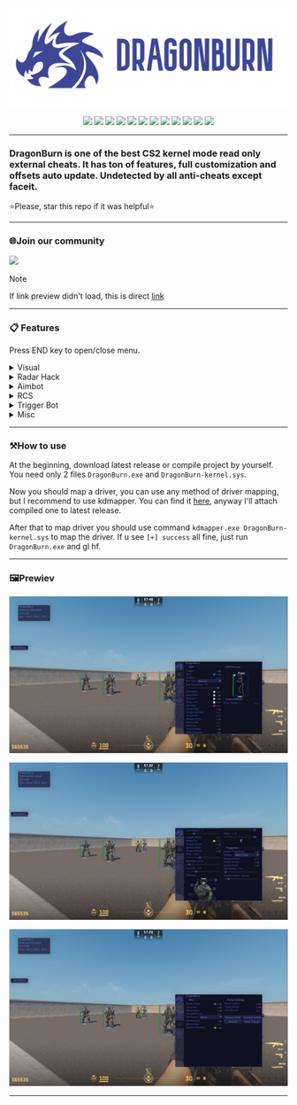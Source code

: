 <p align="center">
<img src="Assets/banner.png">
</p>
<p align="center">
  <img src="https://img.shields.io/badge/C%2B%2B-00599C?style=for-the-badge&logo=c%2B%2B&logoColor=white">
  <img src="https://img.shields.io/badge/Visual_Studio-5C2D91?style=for-the-badge&logo=visual%20studio&logoColor=white">
  <img src="https://img.shields.io/badge/Windows-0078D6?style=for-the-badge&logo=windows&logoColor=white">
  <img src="https://img.shields.io/badge/build-passing-76B900?style=for-the-badge&logo=&logoColor=whit">
  <img src="https://img.shields.io/badge/tests-100/100-76B900?style=for-the-badge&logo=&logoColor=whit">
  <img src="https://img.shields.io/badge/code quality-A-76B900?style=for-the-badge&logo=&logoColor=whit">
  <img src="https://img.shields.io/badge/license-MIT-blue?style=for-the-badge&logo=&logoColor=whit">
  <img src="https://img.shields.io/badge/DragonBurn-v2.0.0.0-blue?style=for-the-badge&logo=&logoColor=whit">
  <img src="https://img.shields.io/badge/CS2-000000?style=for-the-badge&logo=counter-strike&logoColor=white">
  <img src="https://img.shields.io/badge/Kernel mode-28004D?style=for-the-badge&logo=webdriverio&logoColor=FFFFFF">
  <img src="https://img.shields.io/badge/offsets auto update-D06B57?style=for-the-badge&logo=databricks&logoColor=FFFFFF">
  <img src="https://img.shields.io/badge/undetected-03C75A?style=for-the-badge&logo=ticktick&logoColor=FFFFFF">

</p>

---
### DragonBurn is one of the best CS2 kernel mode read only external cheats. It has ton of features, full customization and offsets auto update. Undetected by all anti-cheats except faceit.
⭐Please, star this repo if it was helpful⭐

---
### 🌐Join our community
<a href="https://discord.gg/5WcvdzFybD"><img src="https://invidget.switchblade.xyz/5WcvdzFybD"></a>

> [!NOTE]  
> If link preview didn't load, this is direct [link](https://discord.gg/5WcvdzFybD)
---
### 📋 Features
Press END key to open/close menu.
<details>
<summary>Visual</summary>
  
- Box ESP
- Box Type
- Box Rounding
- Filled Box ESP
- Gradient Filled Box ESP
- Skeleton
- Snap Line
- Visual Color
- Eye Ray
- Health Bar
- Armor Bar
- Weapon
- Ammo
- Distance
- Name
- Scoped
- AWP Crosshair
- Visual Preview
- etc
</details>

<details>
<summary>Radar Hack</summary>
  
- Point Size
- Proportion
- Range
- Alpha
</details>

<details>
<summary>Aimbot</summary>
  
- Start Bullet
- Aim Lock
- Draw Fov
- Visible Check
- Flash Check
- Scope Check
- FOV
- Smooth
- Multi Hitboxes Selection
</details>

<details>
<summary>RCS</summary>
  
- Yaw
- Pitch
- Preview
</details>

<details>
<summary>Trigger Bot</summary>
  
- Scope Check
- Flash Check
- Shot Delay
- Shot Duration
</details>

<details>
<summary>Misc</summary>
  
- Bomb Timer
- Bunny Hop
- Head Line
- Hit Sound
- Hit Markers
- Spectator list
- Watermark
- Anti Record
</details>

---
### ⚒How to use
At the beginning, download latest release or compile project by yourself. You need only 2 files `DragonBurn.exe` and `DragonBurn-kernel.sys`.

Now you should map a driver, you can use any method of driver mapping, but I recommend to use kdmapper. You can find it [here](https://github.com/TheCruZ/kdmapper), anyway I'll attach compiled one to latest release.

After that to map driver you should use command `kdmapper.exe DragonBurn-kernel.sys` to map the driver. If u see `[+] success` all fine, just run `DragonBurn.exe` and gl hf.

---
### 🖼️Prewiev

<p align="center">
<img src="imgs/img.png">
</p>

<p align="center">
<img src="imgs/img1.png">
</p>

<p align="center">
<img src="imgs/img2.png">
</p>

---
